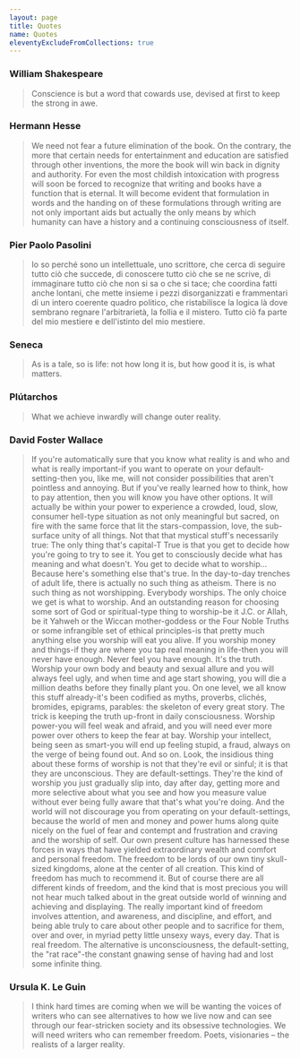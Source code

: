 ```yaml
---
layout: page
title: Quotes
name: Quotes
eleventyExcludeFromCollections: true
---
```


### William Shakespeare
> Conscience is but a word that cowards use, devised at first to keep the strong in awe.

### Hermann Hesse
> We need not fear a future elimination of the book. On the contrary, the more that certain needs for entertainment and education are satisfied through other inventions, the more the book will win back in dignity and authority. For even the most childish intoxication with progress will soon be forced to recognize that writing and books have a function that is eternal. It will become evident that formulation in words and the handing on of these formulations through writing are not only important aids but actually the only means by which humanity can have a history and a continuing consciousness of itself.

### Pier Paolo Pasolini
> Io so perché sono un intellettuale, uno scrittore, che cerca di seguire tutto ciò che succede, di conoscere tutto ciò che se ne scrive, di immaginare tutto ciò che non si sa o che si tace; che coordina fatti anche lontani, che mette insieme i pezzi disorganizzati e frammentari di un intero coerente quadro politico, che ristabilisce la logica là dove sembrano regnare l'arbitrarietà, la follia e il mistero. Tutto ciò fa parte del mio mestiere e dell'istinto del mio mestiere.

### Seneca
> As is a tale, so is life: not how long it is, but how good it is, is what matters.

### Plútarchos
> What we achieve inwardly will change outer reality.

### David Foster Wallace
> If you're automatically sure that you know what reality is and who and what is really important-if you want to operate on your default-setting-then you, like me, will not consider possibilities that aren't pointless and annoying. But if you've really learned how to think, how to pay attention, then you will know you have other options. It will actually be within your power to experience a crowded, loud, slow, consumer hell-type situation as not only meaningful but sacred, on fire with the same force that lit the stars-compassion, love, the sub-surface unity of all things. Not that that mystical stuff's necessarily true: The only thing that's capital-T True is that you get to decide how you're going to try to see it. You get to consciously decide what has meaning and what doesn't. You get to decide what to worship...
> Because here's something else that's true. In the day-to-day trenches of adult life, there is actually no such thing as atheism. There is no such thing as not worshipping. Everybody worships. The only choice we get is what to worship. And an outstanding reason for choosing some sort of God or spiritual-type thing to worship-be it J.C. or Allah, be it Yahweh or the Wiccan mother-goddess or the Four Noble Truths or some infrangible set of ethical principles-is that pretty much anything else you worship will eat you alive. If you worship money and things-if they are where you tap real meaning in life-then you will never have enough. Never feel you have enough. It's the truth. Worship your own body and beauty and sexual allure and you will always feel ugly, and when time and age start showing, you will die a million deaths before they finally plant you. On one level, we all know this stuff already-it's been codified as myths, proverbs, clichés, bromides, epigrams, parables: the skeleton of every great story. The trick is keeping the truth up-front in daily consciousness. Worship power-you will feel weak and afraid, and you will need ever more power over others to keep the fear at bay. Worship your intellect, being seen as smart-you will end up feeling stupid, a fraud, always on the verge of being found out. And so on.
> Look, the insidious thing about these forms of worship is not that they're evil or sinful; it is that they are unconscious. They are default-settings. They're the kind of worship you just gradually slip into, day after day, getting more and more selective about what you see and how you measure value without ever being fully aware that that's what you're doing. And the world will not discourage you from operating on your default-settings, because the world of men and money and power hums along quite nicely on the fuel of fear and contempt and frustration and craving and the worship of self. Our own present culture has harnessed these forces in ways that have yielded extraordinary wealth and comfort and personal freedom. The freedom to be lords of our own tiny skull-sized kingdoms, alone at the center of all creation. This kind of freedom has much to recommend it. But of course there are all different kinds of freedom, and the kind that is most precious you will not hear much talked about in the great outside world of winning and achieving and displaying. The really important kind of freedom involves attention, and awareness, and discipline, and effort, and being able truly to care about other people and to sacrifice for them, over and over, in myriad petty little unsexy ways, every day. That is real freedom. The alternative is unconsciousness, the default-setting, the "rat race"-the constant gnawing sense of having had and lost some infinite thing.

### Ursula K. Le Guin
> I think hard times are coming when we will be wanting the voices of writers who can see alternatives to how we live now and can see through our fear-stricken society and its obsessive technologies. We will need writers who can remember freedom. Poets, visionaries – the realists of a larger reality.
